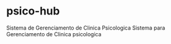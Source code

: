 # psico-hub
Sistema de Gerenciamento de Clinica Psicologica
Sistema para Gerenciamento de Clinica psicologica
